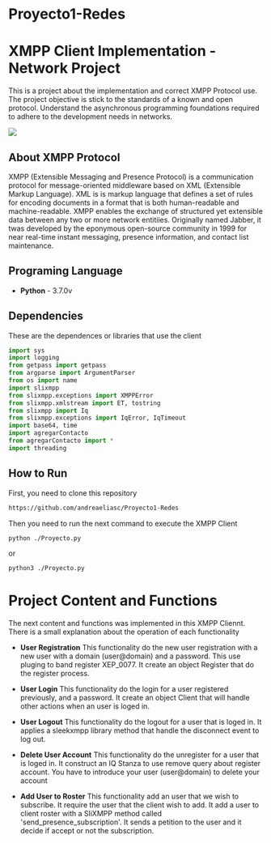 # Proyecto1-Redes

# XMPP Client Implementation - Network Project

This is a project about the implementation and correct XMPP Protocol use. The project objective is 
stick to the standards of a known and open protocol. Understand the asynchronous programming foundations 
required to adhere to the development needs in networks.

<img src="https://upload.wikimedia.org/wikipedia/commons/thumb/9/95/XMPP_logo.svg/220px-XMPP_logo.svg.png">

## About XMPP Protocol

XMPP (Extensible Messaging and Presence Protocol) is a communication protocol for message-oriented middleware 
based on XML (Extensible Markup Language). XML is is markup language that defines a set of rules for encoding 
documents in a format that is both human-readable and machine-readable. XMPP enables the exchange of structured 
yet extensible data between any two or more network entitiies. Originally named Jabber, it twas developed by the 
eponymous open-source community in 1999 for near real-time instant messaging, presence information, and contact 
list maintenance.

## Programing Language
- **Python** - 3.7.0v


## Dependencies
These are the dependences or libraries that use the client

```python
import sys
import logging
from getpass import getpass
from argparse import ArgumentParser
from os import name
import slixmpp
from slixmpp.exceptions import XMPPError
from slixmpp.xmlstream import ET, tostring
from slixmpp import Iq
from slixmpp.exceptions import IqError, IqTimeout
import base64, time
import agregarContacto
from agregarContacto import *
import threading
```

## How to Run
First, you need to clone this repository
```bash
https://github.com/andreaeliasc/Proyecto1-Redes
```

Then you need to run the next command to execute the XMPP Client

```bash
python ./Proyecto.py
```
or
```bash
python3 ./Proyecto.py
```

# Project Content and Functions
The next content and functions was implemented in this XMPP Cliennt. 
There is a small explanation about the operation of each functionality

- **User Registration** 
This functionality do the new user registration with a new user with a domain 
(user@domain) and a password. This use pluging to band register XEP_0077. It
create an object Register that do the register process.

- **User Login** 
This functionality do the login for a user registered previously, and 
a password. It create an object Client that will handle other actions when 
an user is loged in.

- **User Logout** 
This functionality do the logout for a user that is loged in. It applies a 
sleekxmpp library method that handle the disconnect event to log out. 

- **Delete User Account** 
This functionality do the unregister for a user that is loged in. It 
construct an IQ Stanza to use remove query about register account. You have 
to introduce your user (user@domain) to delete your account

- **Add User to Roster** 
This functionality add an user that we wish to subscribe. It require the user 
that the client wish to add. It add a user to client roster with a SliXMPP 
method called 'send_presence_subscription'. It sends a petition to the user and 
it decide if accept or not the subscription.


